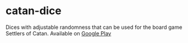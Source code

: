 # catan-dice
Dices with adjustable randomness that can be used for the board game Settlers of Catan.
Available on [Google Play](https://play.google.com/store/apps/details?id=com.wirne.catandice)
